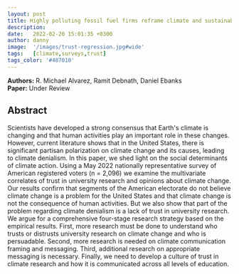 ```yaml
---
layout: post
title: Highly polluting fossil fuel firms reframe climate and sustainability communication on social media
description: 
date:   2022-02-20 15:01:35 +0300
author: danny
image:  '/images/trust-regression.jpg#wide'
tags:   [climate,surveys,trust]
tags_color: '#487010'
---
```


<b>Authors:</b> R. Michael Alvarez, Ramit Debnath, Daniel Ebanks <br>
<b>Paper:</b> Under Review

## Abstract

Scientists have developed a strong consensus that Earth's climate is changing and that human activities play an important role in these changes. However, current literature shows that in the United States, there is significant partisan polarization on climate change and its causes, leading to climate denialism. In this paper, we shed light on the social determinants of climate action. Using a May 2022 nationally representative survey of American registered voters (n = 2,096) we examine the multivariate correlates of trust in university research and opinions about climate change. Our results confirm that segments of the American electorate do not believe climate change is a problem for the United States and that climate change is not the consequence of human activities. But we also show that part of the problem regarding climate denialism is a lack of trust in university research. We argue for a comprehensive four-stage research strategy based on the empirical results. First, more research must be done to understand who trusts or distrusts university research on climate change and who is persuadable. Second, more research is needed on climate communication framing and messaging. Third, additional research on appropriate messaging is necessary. Finally, we need to develop a culture of trust in climate research and how it is communicated across all levels of education.   